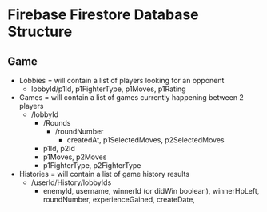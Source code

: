 # Firebase Firestore Database Structure

## Game

- Lobbies = will contain a list of players looking for an opponent
    - lobbyId/p1Id, p1FighterType, p1Moves, p1Rating
- Games = will contain a list of games currently happening between 2 players
    - /lobbyId
        - /Rounds
            - /roundNumber
                - createdAt, p1SelectedMoves, p2SelectedMoves
        - p1Id, p2Id
        - p1Moves, p2Moves
        - p1FighterType, p2FighterType
- Histories = will contain a list of game history results
    - /userId/History/lobbyIds
        - enemyId, username, winnerId (or didWin boolean), winnerHpLeft, roundNumber, experienceGained, createDate,
